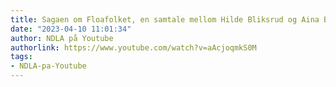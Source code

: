 ```yaml
---
title: Sagaen om Floafolket, en samtale mellom Hilde Bliksrud og Aina Basso
date: "2023-04-10 11:01:34"
author: NDLA på Youtube
authorlink: https://www.youtube.com/watch?v=aAcjoqmkS0M
tags:
- NDLA-pa-Youtube
---
```

